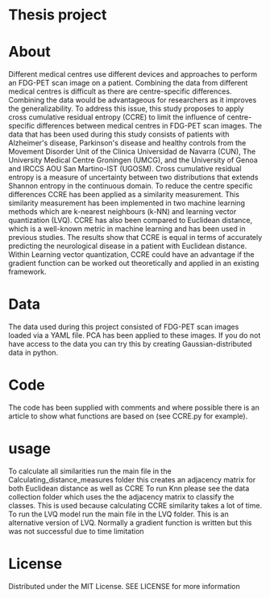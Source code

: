 # Thesis project

# About
Different medical centres use different devices and approaches to perform an FDG-PET scan image on
a patient. Combining the data from different medical centres is difficult as there are centre-specific
differences. Combining the data would be advantageous for researchers as it improves the
generalizability. To address this issue, this study proposes to apply cross cumulative residual entropy
(CCRE) to limit the influence of centre-specific differences between medical centres in FDG-PET scan
images. The data that has been used during this study consists of patients with Alzheimer's disease,
Parkinson's disease and healthy controls from the Movement Disorder Unit of the Clinica Universidad
de Navarra (CUN), The University Medical Centre Groningen (UMCG), and the University of Genoa
and IRCCS AOU San Martino-IST (UGOSM). Cross cumulative residual entropy is a measure of
uncertainty between two distributions that extends Shannon entropy in the continuous domain. To
reduce the centre specific differences CCRE has been applied as a similarity measurement. This
similarity measurement has been implemented in two machine learning methods which are k-nearest
neighbours (k-NN) and learning vector quantization (LVQ). CCRE has also been compared to Euclidean
distance, which is a well-known metric in machine learning and has been used in previous studies.
The results show that CCRE is equal in terms of accurately predicting the neurological disease in a
patient with Euclidean distance. Within Learning vector quantization, CCRE could have an advantage
if the gradient function can be worked out theoretically and applied in an existing framework.


# Data
The data used during this project consisted of FDG-PET scan images loaded via a YAML file.
PCA has been applied to these images.
If you do not have access to the data you can try this by creating Gaussian-distributed data in python.

# Code

The code has been supplied with comments and where possible there is an article to show what functions are based on (see CCRE.py for example).


# usage
To calculate all similarities run the main file in the Calculating_distance_measures folder this creates an adjacency matrix for both Euclidean distance as well as CCRE
To run Knn please see the data collection folder which uses the the adjacency matrix to classify the classes. This is used because calculating CCRE similarity takes a lot of time.
To run the LVQ model run the main file in the LVQ folder. This is an alternative version of LVQ. Normally a gradient function is written but this was not successful due to time limitation

# License
Distributed under the MIT License. SEE LICENSE for more information
